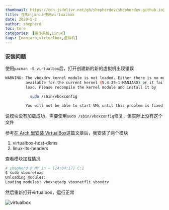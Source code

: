 ```yaml
---
thumbnail: https://cdn.jsdelivr.net/gh/shepherdev/shepherdev.github.io@hexo/static/article/thumbnail/manjaro/school-project.jpg
title: 在Manjaro上使用virtualbox
date: 2020-5-2
author: shepherd
toc: ture
categories: [操作系统,Linux]
tags: [manjaro,virtualbox,虚拟机]
---
```


### 安装问题

使用`pacman -S virtualbox`后，打开创建新的新的虚拟机出现错误

```bash
WARNING: The vboxdrv kernel module is not loaded. Either there is no module
         available for the current kernel (5.4.35-1-MANJARO) or it failed to
         load. Please recompile the kernel module and install it by

           sudo /sbin/vboxconfig

         You will not be able to start VMs until this problem is fixed.
```

<!-- more -->

说模块没有加载成功，需要使用`sudo /sbin/vboxconfig`修复，但实际上没有这个文件

参考[在 Arch 里安装 VirtualBox](https://wiki.archlinux.org/index.php/VirtualBox_(%E7%AE%80%E4%BD%93%E4%B8%AD%E6%96%87))这篇文章后，我安装了两个模块

1. virtualbox-host-dkms
2. linux-lts-headers

查看模块加载情况

```bash
# shepherd @ MY in ~ [14:04:17] C:1
$ sudo vboxreload                  
Unloading modules: 
Loading modules: vboxnetadp vboxnetflt vboxdrv 
```

然后重新打开virtualbox，运行正常

![virtualbox](https://cdn.jsdelivr.net/gh/shepherdev/shepherdev.github.io@hexo/static/article/2020/vm-virtualbox.png)

